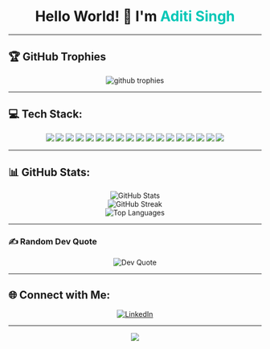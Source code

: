 <h1 align="center">Hello World! 👋 I'm <span style="color:#00c7b7">Aditi Singh</span></h1>

---

## 🏆 GitHub Trophies
<p align="center">
  <img src="https://github-profile-trophy.vercel.app/?username=okaditi&theme=shadow_green&no-frame=false&no-bg=true&margin-w=4" alt="github trophies"/>
</p>

---

## 💻 Tech Stack:
<p align="center">
  <img src="https://img.shields.io/badge/c-%2300599C.svg?style=for-the-badge&logo=c&logoColor=white"/>
  <img src="https://img.shields.io/badge/c++-%2300599C.svg?style=for-the-badge&logo=c%2B%2B&logoColor=white"/>
  <img src="https://img.shields.io/badge/html5-%23E34F26.svg?style=for-the-badge&logo=html5&logoColor=white"/>
  <img src="https://img.shields.io/badge/css3-%231572B6.svg?style=for-the-badge&logo=css3&logoColor=white"/>
  <img src="https://img.shields.io/badge/javascript-%23323330.svg?style=for-the-badge&logo=javascript&logoColor=%23F7DF1E"/>
  <img src="https://img.shields.io/badge/java-%23ED8B00.svg?style=for-the-badge&logo=openjdk&logoColor=white"/>
  <img src="https://img.shields.io/badge/python-3670A0?style=for-the-badge&logo=python&logoColor=ffdd54"/>
  <img src="https://img.shields.io/badge/PowerShell-%235391FE.svg?style=for-the-badge&logo=powershell&logoColor=white"/>
  <img src="https://img.shields.io/badge/mysql-4479A1.svg?style=for-the-badge&logo=mysql&logoColor=white"/>
  <img src="https://img.shields.io/badge/numpy-%23013243.svg?style=for-the-badge&logo=numpy&logoColor=white"/>
  <img src="https://img.shields.io/badge/pandas-%23150458.svg?style=for-the-badge&logo=pandas&logoColor=white"/>
  <img src="https://img.shields.io/badge/bootstrap-%238511FA.svg?style=for-the-badge&logo=bootstrap&logoColor=white"/>
  <img src="https://img.shields.io/badge/WordPress-%23117AC9.svg?style=for-the-badge&logo=WordPress&logoColor=white"/>
  <img src="https://img.shields.io/badge/Arduino-00979D?style=for-the-badge&logo=Arduino&logoColor=white"/>
  <img src="https://img.shields.io/badge/github-%23121011.svg?style=for-the-badge&logo=github&logoColor=white"/>
  <img src="https://img.shields.io/badge/vercel-%23000000.svg?style=for-the-badge&logo=vercel&logoColor=white"/>
  <img src="https://img.shields.io/badge/netlify-%23000000.svg?style=for-the-badge&logo=netlify&logoColor=#00C7B7"/>
  <img src="https://img.shields.io/badge/Windows%20Terminal-%234D4D4D.svg?style=for-the-badge&logo=windows-terminal&logoColor=white"/>
</p>

---

## 📊 GitHub Stats:
<p align="center">
  <img src="https://github-readme-stats.vercel.app/api?username=okaditi&theme=shadow_green&hide_border=false&include_all_commits=false&count_private=false" alt="GitHub Stats"/><br/>
  <img src="https://github-readme-streak-stats.herokuapp.com/?user=okaditi&theme=shadow_green&hide_border=false" alt="GitHub Streak"/><br/>
  <img src="https://github-readme-stats.vercel.app/api/top-langs/?username=okaditi&theme=shadow_green&hide_border=false&include_all_commits=false&count_private=false&layout=compact" alt="Top Languages"/>
</p>

---

### ✍️ Random Dev Quote
<p align="center">
  <img src="https://quotes-github-readme.vercel.app/api?type=horizontal&theme=dark" alt="Dev Quote"/>
</p>

---

## 🌐 Connect with Me:
<p align="center">
  <a href="https://www.linkedin.com/in/aditi-singh-9ba2201a4/" target="_blank">
    <img src="https://img.shields.io/badge/LinkedIn-%230077B5.svg?logo=linkedin&logoColor=white" alt="LinkedIn"/>
  </a>
</p>

---

<p align="center">
  <img src="https://readme-typing-svg.herokuapp.com?font=Fira+Code&size=22&pause=1000&color=00C7B7&center=true&vCenter=true&width=435&lines=Code.+Create.+Repeat.;learner;tech+and+innovation"/>
</p>
